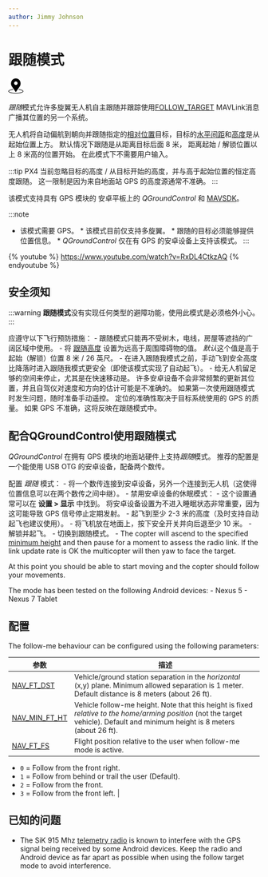 ```yaml
---
author: Jimmy Johnson
---
```


# 跟随模式

[<img src="../../assets/site/position_fixed.svg" title="需要定位（例如GPS）" width="30px" />](../getting_started/flight_modes.md#key_position_fixed)

*跟随*模式允许多旋翼无人机自主跟随并跟踪使用[FOLLOW_TARGET](https://mavlink.io/en/messages/common.html#FOLLOW_TARGET) MAVLink消息广播其位置的另一个系统。

无人机将自动偏航到朝向并跟随指定的[相对位置](#NAV_FT_FS)目标，目标的[水平间距](#NAV_FT_DST)和[高度](#NAV_MIN_FT_HT)是从起始位置上方。 默认情况下跟随是从距离目标后面 8 米， 距离起始 / 解锁位置以上 8 米高的位置开始。 在此模式下不需要用户输入。

:::tip
PX4 当前忽略目标的高度 / 从目标开始的高度，并与高于起始位置的恒定高度跟随。 这一限制是因为来自地面站 GPS 的高度源通常不准确。
:::

该模式支持具有 GPS 模块的 安卓平板上的 *QGroundControl* 和 [MAVSDK](https://mavsdk.mavlink.io/develop/en/api_reference/classmavsdk_1_1_follow_me.html)。

:::note
* 该模式需要 GPS。 * 该模式目前仅支持多旋翼。 * 跟随的目标必须能够提供位置信息。 * *QGroundControl* 仅在有 GPS 的安卓设备上支持该模式。
:::

{% youtube %} https://www.youtube.com/watch?v=RxDL4CtkzAQ {% endyoutube %}

## 安全须知

:::warning
**跟随模式**没有实现任何类型的避障功能，使用此模式是必须格外小心。
:::

应遵守以下飞行预防措施： - 跟随模式只能再不受树木，电线，房屋等遮挡的广阔区域中使用。 - 将 [跟随高度](#NAV_MIN_FT_HT) 设置为远高于周围障碍物的值。 *默认*这个值是高于起始（解锁）位置 8 米 / 26 英尺。 - 在进入跟随我模式之前，手动飞到安全高度比降落时进入跟随我模式更安全（即使该模式实现了自动起飞）。 - 给无人机留足够的空间来停止，尤其是在快速移动是。 许多安卓设备不会非常频繁的更新其位置，并且自驾仪对速度和方向的估计可能是不准确的。 如果第一次使用跟随模式时发生问题，随时准备手动遥控。 定位的准确性取决于目标系统使用的 GPS 的质量。 如果 GPS 不准确，这将反映在跟随模式中。

## 配合QGroundControl使用跟随模式

*QGroundControl* 在拥有 GPS 模块的地面站硬件上支持*跟随*模式。 推荐的配置是一个能使用 USB OTG 的安卓设备，配备两个数传。

配置 *跟随* 模式： - 将一个数传连接到安卓设备，另外一个连接到无人机（这使得位置信息可以在两个数传之间中继）。 - 禁用安卓设备的休眠模式： - 这个设置通常可以在 **设置 \> 显示** 中找到。 将安卓设备设置为不进入睡眠状态非常重要，因为这可能导致 GPS 信号停止定期发射。 - 起飞到至少 2-3 米的高度（及时支持自动起飞也建议使用）。 - 将飞机放在地面上，按下安全开关并向后退至少 10 米。 - 解锁并起飞。 - 切换到跟随模式。 - The copter will ascend to the specified [minimum height](#NAV_MIN_FT_HT) and then pause for a moment to assess the radio link. If the link update rate is OK the multicopter will then yaw to face the target.

At this point you should be able to start moving and the copter should follow your movements.

The mode has been tested on the following Android devices: - Nexus 5 - Nexus 7 Tablet

## 配置

The follow-me behaviour can be configured using the following parameters:

| 参数                                                                                                  | 描述                                                                                                                                                                                                                                          |
| --------------------------------------------------------------------------------------------------- | ------------------------------------------------------------------------------------------------------------------------------------------------------------------------------------------------------------------------------------------- |
| <span id="NAV_FT_DST"></span>[NAV_FT_DST](../advanced_config/parameter_reference.md#NAV_FT_DST)       | Vehicle/ground station separation in the *horizontal* (x,y) plane. Minimum allowed separation is 1 meter. Default distance is 8 meters (about 26 ft).                                                                                       |
| <span id="NAV_MIN_FT_HT"></span>[NAV_MIN_FT_HT](../advanced_config/parameter_reference.md#NAV_MIN_FT_HT) | Vehicle follow-me height. Note that this height is fixed *relative to the home/arming position* (not the target vehicle). Default and minimum height is 8 meters (about 26 ft).                                                             |
| <span id="NAV_FT_FS"></span>[NAV_FT_FS](../advanced_config/parameter_reference.md#NAV_FT_FS)         | Flight position relative to the user when follow-me mode is active.  
- `0` = Follow from the front right.  
- `1` = Follow from behind or trail the user (Default).  
- `2` = Follow from the front.  
- `3` = Follow from the front left. |

## 已知的问题

- The SiK 915 Mhz [telemetry radio](../telemetry/sik_radio.md) is known to interfere with the GPS signal being received by some Android devices. Keep the radio and Android device as far apart as possible when using the follow target mode to avoid interference.